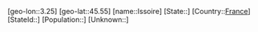 ﻿---
location: [45.55,3.25]
type: City
tags:
- geo/City


SpocWebEntityId: 31138
isDeleted: false
confidential: public

---
[geo-lon::3.25]
[geo-lat::45.55]
[name::Issoire]
[State::]
[Country::[France](geo/Continent/Europe/France.md)]
[StateId::]
[Population::]
[Unknown::]

